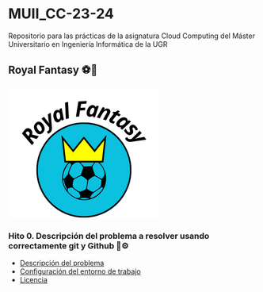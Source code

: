 # MUII_CC-23-24
 Repositorio para las prácticas de la asignatura Cloud Computing del Máster Universitario en Ingeniería Informática de la UGR


## Royal Fantasy :soccer::crown:

![logo](./docs/imgs/Royal_Fantasy-nombre.png)

### Hito 0. Descripción del problema a resolver usando correctamente git y Github :pushpin::gear:
- [Descripción del problema](docs/hitos/hito0.md)
- [Configuración del entorno de trabajo](docs/hitos/config-github.md)
- [Licencia](LICENSE)